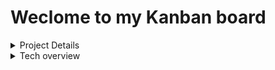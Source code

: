 # Weclome to my Kanban board

<details>
<summary>Project Details</summary>
<br>

# How to run locally?

# TO DO

- [ ] Define database schema
- [ ] Build Routes
- [ ] Create all CRUD methods
- [ ] Test backend with Postman
- [ ] Deploy database to AWS? or keep locally? do both?
- [ ] Add stickers to project

# Questions

- Header.js -> why does this work (e, { name, path }), but not this ({ name, path })????
- How to think about mapping database schema to REST API? Should be thinking more about what the frontend will want to request / how user will use the app? Do I want a route for every table for CRUD operations?
- is this a legit URI: postgres://${user}:${password}@${host}:${port}/${database}? whats the go with postgres://

# Useful Links

[Express Docs](http://expressjs.com/en/api.html#app.use)
[Realational Database Schematic](https://dbdiagram.io/)
[node-postgres docs](https://node-postgres.com/features/connecting)

</details>

<details>
<summary>Tech overview</summary>
<br>

# Database Schema

# Routes

# Technologies I want to use

- React
- Cypress Testing
- Semantic UI
- SASS
- eslint / prettier
- firebase / cognito
- nodejs backend
- circle CI
- postgres database
- Postman testing
- error logging - sentry?
- secrets manager - aws?

</details>
<br>
